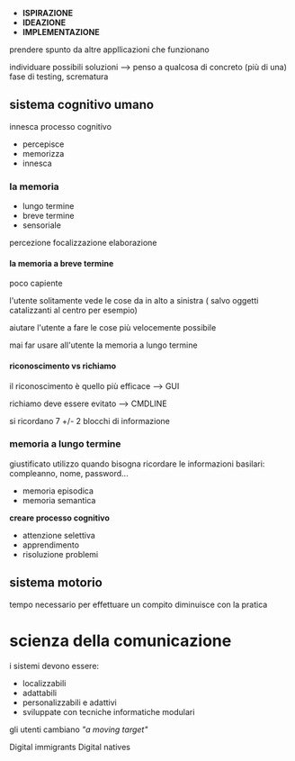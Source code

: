 
- **ISPIRAZIONE**
- **IDEAZIONE**
- **IMPLEMENTAZIONE**

prendere spunto da altre appllicazioni che funzionano


individuare possibili soluzioni --> penso a qualcosa di concreto (più di una)
fase di testing, scrematura


## sistema cognitivo umano

innesca processo cognitivo
- percepisce
- memorizza
- innesca

### la memoria

- lungo termine
- breve termine
- sensoriale

percezione
focalizzazione
elaborazione

#### la memoria a breve termine

poco capiente

l'utente solitamente vede le cose da in alto a sinistra ( salvo oggetti catalizzanti al centro per esempio) 

aiutare l'utente a fare le cose più velocemente possibile

mai far usare all'utente la memoria a lungo termine

#### riconoscimento vs richiamo

il riconoscimento è quello più efficace --> GUI

richiamo deve essere evitato --> CMDLINE


si ricordano 7 +/- 2 blocchi di informazione


### memoria a lungo termine

giustificato utilizzo quando bisogna ricordare le informazioni basilari: compleanno, nome, password...

- memoria episodica 
- memoria semantica

**creare processo cognitivo**
- attenzione selettiva
- apprendimento
- risoluzione problemi


## sistema motorio

tempo necessario per effettuare un compito diminuisce con la pratica


# scienza della comunicazione

i sistemi devono essere:

- localizzabili
- adattabili
- personalizzabili e adattivi
- sviluppate con tecniche informatiche modulari

gli utenti cambiano  *"a moving target"*

Digital immigrants
Digital natives


